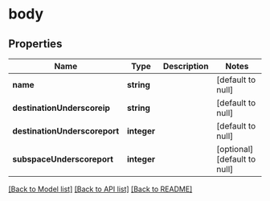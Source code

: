 # body

## Properties
Name | Type | Description | Notes
------------ | ------------- | ------------- | -------------
**name** | **string** |  | [default to null]
**destinationUnderscoreip** | **string** |  | [default to null]
**destinationUnderscoreport** | **integer** |  | [default to null]
**subspaceUnderscoreport** | **integer** |  | [optional] [default to null]

[[Back to Model list]](../README.md#documentation-for-models) [[Back to API list]](../README.md#documentation-for-api-endpoints) [[Back to README]](../README.md)


